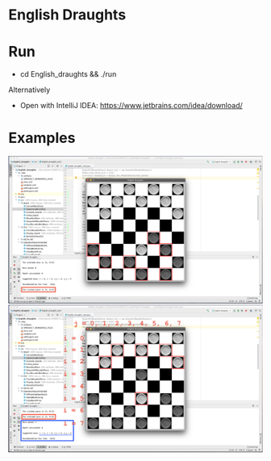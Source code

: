 # English Draughts

Run
==
* cd English_draughts && ./run

Alternatively

* Open with IntelliJ IDEA: https://www.jetbrains.com/idea/download/


Examples
==
![](pics/Cilcked.png)
![](pics/Moved.png)